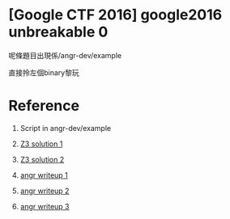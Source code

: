 [Google CTF 2016] google2016 unbreakable 0
===============================================

呢條題目出現係/angr-dev/example

直接拎左個binary黎玩









Reference
==========================
1. Script in angr-dev/example

2. [Z3 solution 1](https://p1kachu.pluggi.fr/writeup/re/2016/05/01/googlectf-unbreakable-writeup/)

3. [Z3 solution 2](http://tkmr.hatenablog.com/entry/2016/08/19/011529)

4. [angr writeup 1](http://hack.carleton.team/2016/05/05/google-ctf-2016-unbreakable-enterprise-product-activation-150-points/)

5. [angr writeup 2](http://yuanvi.cn/2016/05/01/angr-google-ctf)

6. [angr writeup 3](http://www.99cruster.com/blog/2016/05/02/google-ctf-2016-unbreakable-enterprise-product-activation-writeup-using-angr/)

